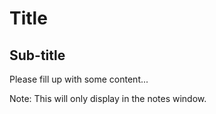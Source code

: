 # Title
## Sub-title

Please fill up with some content...

Note:
This will only display in the notes window.

